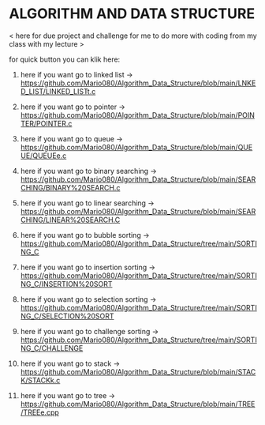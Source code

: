 # ALGORITHM AND DATA STRUCTURE
< here for due project and challenge for me to do more with coding from my class with my lecture >			

for quick button you can klik here:
   
1. here if you want go to linked list -> https://github.com/Mario080/Algorithm_Data_Structure/blob/main/LNKED_LIST/LINKED_LISTt.c

2. here if you want go to pointer -> 
https://github.com/Mario080/Algorithm_Data_Structure/blob/main/POINTER/POINTER.c

3. here if you want go to queue -> https://github.com/Mario080/Algorithm_Data_Structure/blob/main/QUEUE/QUEUEe.c

4. here if you want go to binary searching -> https://github.com/Mario080/Algorithm_Data_Structure/blob/main/SEARCHING/BINARY%20SEARCH.c
5. here if you want go to linear searching -> https://github.com/Mario080/Algorithm_Data_Structure/blob/main/SEARCHING/LINEAR%20SEARCH.C
6. here if you want go to bubble sorting -> https://github.com/Mario080/Algorithm_Data_Structure/tree/main/SORTING_C
7. here if you want go to insertion sorting -> https://github.com/Mario080/Algorithm_Data_Structure/tree/main/SORTING_C/INSERTION%20SORT
8. here if you want go to selection sorting -> https://github.com/Mario080/Algorithm_Data_Structure/tree/main/SORTING_C/SELECTION%20SORT
9. here if you want go to challenge sorting -> 
https://github.com/Mario080/Algorithm_Data_Structure/tree/main/SORTING_C/CHALLENGE

10. here if you want go to stack -> https://github.com/Mario080/Algorithm_Data_Structure/blob/main/STACK/STACKk.c

11. here if you want go to tree -> https://github.com/Mario080/Algorithm_Data_Structure/blob/main/TREE/TREEe.cpp
